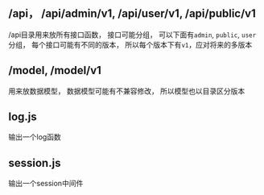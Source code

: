 ## /api， /api/admin/v1, /api/user/v1, /api/public/v1  
/api目录用来放所有接口函数， 接口可能分组， 可以下面有`admin`, `public`, `user`分组， 每个接口可能有不同的版本， 所以每个版本下有`v1`，应对将来的多版本  

## /model, /model/v1
用来放数据模型， 数据模型可能有不兼容修改， 所以模型也以目录区分版本  

## log.js  
输出一个log函数  

## session.js  
输出一个session中间件


